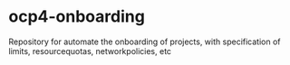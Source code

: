 # ocp4-onboarding

Repository for automate the onboarding of projects, with specification of limits, resourcequotas, networkpolicies, etc